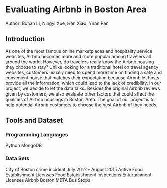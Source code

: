 
# Evaluating Airbnb in Boston Area

Author: Bohan Li, Ningyi Xue, Han Xiao, Yiran Pan

## Introduction
As one of the most famous online marketplaces and hospitality service websites, Airbnb becomes more and more popular among travelers all around the world. However, do travelers really know the Airbnb housing they choose to stay? Unlike looking for a traditional hotel on travel agency websites, customers usually need to spend more time on finding a safe and convenient house that matches their expectation because Airbnb let hosts provide all the information, which could lead to the lack of credibility. In our project, we decide to let the data talks. Besides the original Airbnb reviews given by customers, we also evaluate other factors that could affect the qualities of Airbnb housings in Boston Area. The goal of our project is to help potential Airbnb customers to choose the best Airbnb of they needs.

## Tools and Dataset

### Programming Languages
Python
MongoDB

### Data Sets
City of Boston crime incident July 2012 - August 2015
Active Food Establishment Licenses
Food Establishment Inspections
Entertainment Licenses
Airbnb Boston
MBTA Bus Stops


